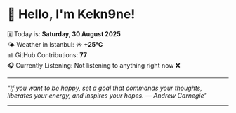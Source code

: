# 👋 Hello, I'm Kekn9ne!

🗓️ Today is: **Saturday, 30 August 2025**  
🌤️ Weather in Istanbul: **☀️   +25°C**  
📊 GitHub Contributions: **77**  
🎧 Currently Listening: Not listening to anything right now ❌

---

_"If you want to be happy, set a goal that commands your thoughts, liberates your energy, and inspires your hopes. — *Andrew Carnegie*"_

---
